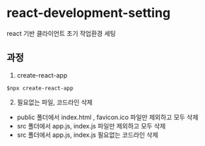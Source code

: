 # react-development-setting

react 기반 클라이언트 초기 작업환경 세팅

## 과정

1. create-react-app
```
$npx create-react-app
```

2. 필요없는 파일, 코드라인 삭제
- public 폴더에서 index.html , favicon.ico 파일만 제외하고 모두 삭제
- src 폴더에서 app.js, index.js 파일만 제외하고 모두 삭제
- src 폴더에서 app.js, index.js 필요없는 코드라인 삭제